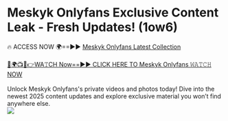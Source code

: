 # Meskyk Onlyfans Exclusive Content Leak - Fresh Updates! (1ow6)

🔥 ACCESS NOW 🌍==►► <a href="https://tinyurl.com/kvy9nzfs" rel="nofollow">Meskyk Onlyfans Latest Collection</a>
<br><br>
[🔴🌍📺📱👉WA𝚃CH Now==►► CLICK HERE TO Meskyk Onlyfans 𝚆𝙰𝚃𝙲𝙷 NOW](https://tinyurl.com/kvy9nzfs)
<br><br>
Unlock Meskyk Onlyfans's private videos and photos today! Dive into the newest 2025 content updates and explore exclusive material you won’t find anywhere else.
<br>
<a href="https://tinyurl.com/kvy9nzfs" rel="nofollow" data-target="animated-image.originalLink"><img src="https://camo.githubusercontent.com/8a4f000d20f83aca3bf7ec5f350d767afa0574a8a352519fd8cfa583a6f93a33/68747470733a2f2f692e696d6775722e636f6d2f644a486b345a712e676966" data-canonical-src="https://i.imgur.com/dJHk4Zq.gif" style="max-width: 100%; display: inline-block;" data-target="animated-image.originalImage"></a>
<br>
